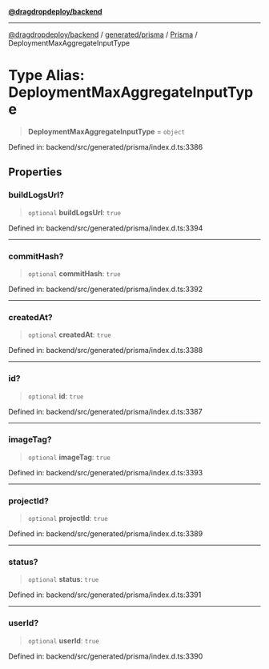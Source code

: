 [**@dragdropdeploy/backend**](../../../../../README.md)

***

[@dragdropdeploy/backend](../../../../../README.md) / [generated/prisma](../../../README.md) / [Prisma](../README.md) / DeploymentMaxAggregateInputType

# Type Alias: DeploymentMaxAggregateInputType

> **DeploymentMaxAggregateInputType** = `object`

Defined in: backend/src/generated/prisma/index.d.ts:3386

## Properties

### buildLogsUrl?

> `optional` **buildLogsUrl**: `true`

Defined in: backend/src/generated/prisma/index.d.ts:3394

***

### commitHash?

> `optional` **commitHash**: `true`

Defined in: backend/src/generated/prisma/index.d.ts:3392

***

### createdAt?

> `optional` **createdAt**: `true`

Defined in: backend/src/generated/prisma/index.d.ts:3388

***

### id?

> `optional` **id**: `true`

Defined in: backend/src/generated/prisma/index.d.ts:3387

***

### imageTag?

> `optional` **imageTag**: `true`

Defined in: backend/src/generated/prisma/index.d.ts:3393

***

### projectId?

> `optional` **projectId**: `true`

Defined in: backend/src/generated/prisma/index.d.ts:3389

***

### status?

> `optional` **status**: `true`

Defined in: backend/src/generated/prisma/index.d.ts:3391

***

### userId?

> `optional` **userId**: `true`

Defined in: backend/src/generated/prisma/index.d.ts:3390
